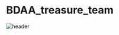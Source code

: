 # BDAA_treasure_team
![header](https://capsule-render.vercel.app/api?type=waving&color=auto&height=300&section=header&text=BDAA_데이터_속_보물_찾기_팀_화이팅!!&fontSize=30)
